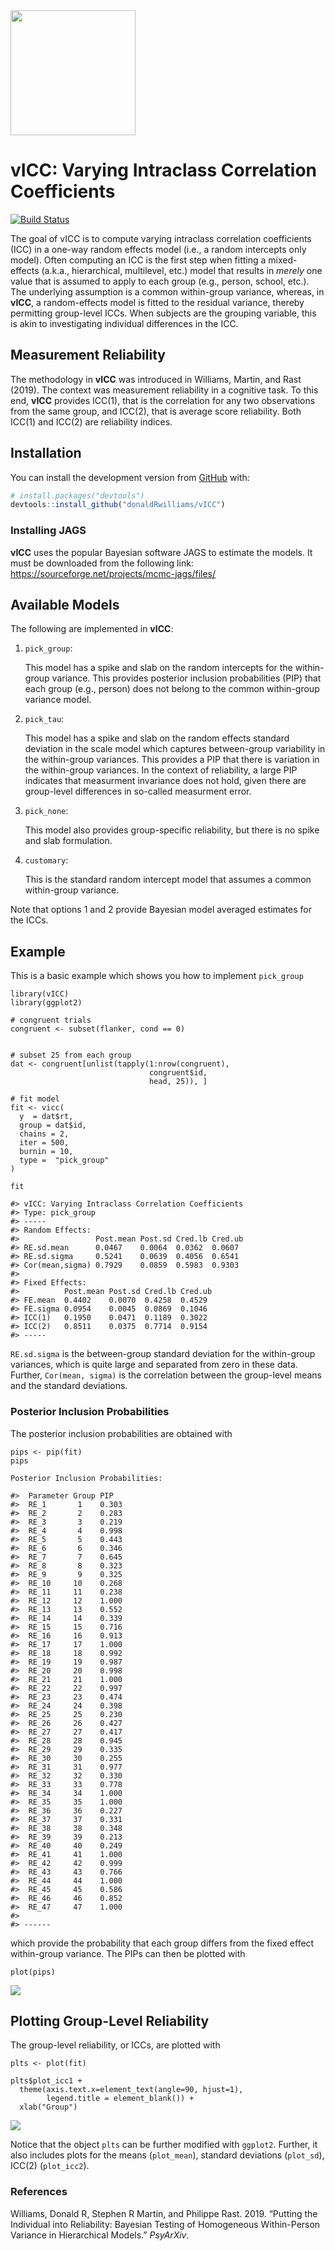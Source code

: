 
<!-- README.md is generated from README.Rmd. Please edit that file -->

<img src="man/figures/hex_sticker.png" width = 200 />

# vICC: Varying Intraclass Correlation Coefficients

[![Build
Status](https://travis-ci.org/donaldRwilliams/BGGM.svg?branch=master)](https://travis-ci.org/donaldRwilliams/BGGM)

The goal of vICC is to compute varying intraclass correlation
coefficients (ICC) in a one-way random effects model (i.e., a random
intercepts only model). Often computing an ICC is the first step when
fitting a mixed-effects (a.k.a., hierarchical, multilevel, etc.) model
that results in *merely* one value that is assumed to apply to each
group (e.g., person, school, etc.). The underlying assumption is a
common within-group variance, whereas, in **vICC**, a random-effects
model is fitted to the residual variance, thereby permitting group-level
ICCs. When subjects are the grouping variable, this is akin to
investigating individual differences in the ICC.

## Measurement Reliability

The methodology in **vICC** was introduced in Williams, Martin, and Rast
(2019). The context was measurement reliability in a cognitive task. To
this end, **vICC** provides ICC(1), that is the correlation for any two
observations from the same group, and ICC(2), that is average score
reliability. Both ICC(1) and ICC(2) are reliability indices.

## Installation

<!-- You can install the released version of vICC from [CRAN](https://CRAN.R-project.org) with: -->

<!-- ``` r -->

<!-- install.packages("vICC") -->

<!-- ``` -->

You can install the development version from
[GitHub](https://github.com/) with:

``` r
# install.packages("devtools")
devtools::install_github("donaldRwilliams/vICC")
```

### Installing JAGS

**vICC** uses the popular Bayesian software JAGS to estimate the models.
It must be downloaded from the following link:
<https://sourceforge.net/projects/mcmc-jags/files/>

## Available Models

The following are implemented in **vICC**:

1.  `pick_group`:
    
    This model has a spike and slab on the random intercepts for the
    within-group variance. This provides posterior inclusion
    probabilities (PIP) that each group (e.g., person) does not belong
    to the common within-group variance model.

2.  `pick_tau`:
    
    This model has a spike and slab on the random effects standard
    deviation in the scale model which captures between-group
    variability in the within-group variances. This provides a PIP that
    there is variation in the within-group variances. In the context of
    reliability, a large PIP indicates that measurment invariance does
    not hold, given there are group-level differences in so-called
    measurment error.

3.  `pick_none`:
    
    This model also provides group-specific reliability, but there is no
    spike and slab formulation.

4.  `customary`:
    
    This is the standard random intercept model that assumes a common
    within-group variance.

Note that options 1 and 2 provide Bayesian model averaged estimates for
the ICCs.

## Example

This is a basic example which shows you how to implement `pick_group`

    library(vICC)
    library(ggplot2)
    
    # congruent trials
    congruent <- subset(flanker, cond == 0)
    
    
    # subset 25 from each group
    dat <- congruent[unlist(tapply(1:nrow(congruent), 
                                   congruent$id, 
                                   head, 25)), ]
    
    # fit model
    fit <- vicc(
      y  = dat$rt,
      group = dat$id,
      chains = 2,
      iter = 500,
      burnin = 10,
      type =  "pick_group"
    )
    
    fit
    
    #> vICC: Varying Intraclass Correlation Coefficients
    #> Type: pick_group 
    #> -----
    #> Random Effects:
    #>                 Post.mean Post.sd Cred.lb Cred.ub
    #> RE.sd.mean      0.0467    0.0064  0.0362  0.0607 
    #> RE.sd.sigma     0.5241    0.0639  0.4056  0.6541 
    #> Cor(mean,sigma) 0.7929    0.0859  0.5983  0.9303 
    #> 
    #> Fixed Effects:
    #>          Post.mean Post.sd Cred.lb Cred.ub
    #> FE.mean  0.4402    0.0070  0.4258  0.4529 
    #> FE.sigma 0.0954    0.0045  0.0869  0.1046 
    #> ICC(1)   0.1950    0.0471  0.1189  0.3022 
    #> ICC(2)   0.8511    0.0375  0.7714  0.9154 
    #> -----

`RE.sd.sigma` is the between-group standard deviation for the
within-group variances, which is quite large and separated from zero in
these data. Further, `Cor(mean, sigma)` is the correlation between the
group-level means and the standard deviations.

### Posterior Inclusion Probabilities

The posterior inclusion probabilities are obtained with

    pips <- pip(fit)
    pips
    
    Posterior Inclusion Probabilities:
    
    #>  Parameter Group PIP  
    #>  RE_1       1    0.303
    #>  RE_2       2    0.283
    #>  RE_3       3    0.219
    #>  RE_4       4    0.998
    #>  RE_5       5    0.443
    #>  RE_6       6    0.346
    #>  RE_7       7    0.645
    #>  RE_8       8    0.323
    #>  RE_9       9    0.325
    #>  RE_10     10    0.268
    #>  RE_11     11    0.238
    #>  RE_12     12    1.000
    #>  RE_13     13    0.552
    #>  RE_14     14    0.339
    #>  RE_15     15    0.716
    #>  RE_16     16    0.913
    #>  RE_17     17    1.000
    #>  RE_18     18    0.992
    #>  RE_19     19    0.987
    #>  RE_20     20    0.998
    #>  RE_21     21    1.000
    #>  RE_22     22    0.997
    #>  RE_23     23    0.474
    #>  RE_24     24    0.398
    #>  RE_25     25    0.230
    #>  RE_26     26    0.427
    #>  RE_27     27    0.417
    #>  RE_28     28    0.945
    #>  RE_29     29    0.335
    #>  RE_30     30    0.255
    #>  RE_31     31    0.977
    #>  RE_32     32    0.330
    #>  RE_33     33    0.778
    #>  RE_34     34    1.000
    #>  RE_35     35    1.000
    #>  RE_36     36    0.227
    #>  RE_37     37    0.331
    #>  RE_38     38    0.348
    #>  RE_39     39    0.213
    #>  RE_40     40    0.249
    #>  RE_41     41    1.000
    #>  RE_42     42    0.999
    #>  RE_43     43    0.766
    #>  RE_44     44    1.000
    #>  RE_45     45    0.586
    #>  RE_46     46    0.852
    #>  RE_47     47    1.000
    #> 
    #> ------

which provide the probability that each group differs from the fixed
effect within-group variance. The PIPs can then be plotted with

    plot(pips)

![](man/figures/pip.png)

## Plotting Group-Level Reliability

The group-level reliability, or ICCs, are plotted with

    plts <- plot(fit)
    
    plts$plot_icc1 + 
      theme(axis.text.x=element_text(angle=90, hjust=1), 
            legend.title = element_blank()) +
      xlab("Group")

![](man/figures/icc1.png)

Notice that the object `plts` can be further modified with `ggplot2`.
Further, it also includes plots for the means (`plot_mean`), standard
deviations (`plot_sd`), ICC(2) (`plot_icc2`).

### References

<div id="refs" class="references">

<div id="ref-williams2019putting">

Williams, Donald R, Stephen R Martin, and Philippe Rast. 2019. “Putting
the Individual into Reliability: Bayesian Testing of Homogeneous
Within-Person Variance in Hierarchical Models.” *PsyArXiv*.

</div>

</div>
